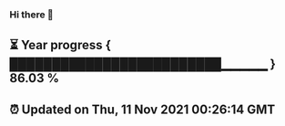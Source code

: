 ### Hi there 👋
⏳ Year progress { █████████████████████████▁▁▁▁▁ } 86.03 %
---
⏰ Updated on Thu, 11 Nov 2021 00:26:14 GMT
---
